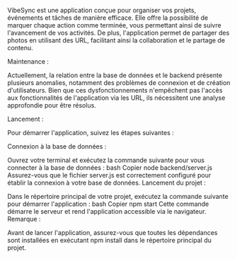 

VibeSync est une application conçue pour organiser vos projets, événements et tâches de manière efficace. Elle offre la possibilité de marquer chaque action comme terminée, vous permettant ainsi de suivre l'avancement de vos activités. De plus, l'application permet de partager des photos en utilisant des URL, facilitant ainsi la collaboration et le partage de contenu.

Maintenance :

Actuellement, la relation entre la base de données et le backend présente plusieurs anomalies, notamment des problèmes de connexion et de création d'utilisateurs. Bien que ces dysfonctionnements n'empêchent pas l'accès aux fonctionnalités de l'application via les URL, ils nécessitent une analyse approfondie pour être résolus.

Lancement :

Pour démarrer l'application, suivez les étapes suivantes :

Connexion à la base de données :

Ouvrez votre terminal et exécutez la commande suivante pour vous connecter à la base de données :
bash
Copier
node backend/server.js
Assurez-vous que le fichier server.js est correctement configuré pour établir la connexion à votre base de données.
Lancement du projet :

Dans le répertoire principal de votre projet, exécutez la commande suivante pour démarrer l'application :
bash
Copier
npm start
Cette commande démarre le serveur et rend l'application accessible via le navigateur.
Remarque :

Avant de lancer l'application, assurez-vous que toutes les dépendances sont installées en exécutant npm install dans le répertoire principal du projet.